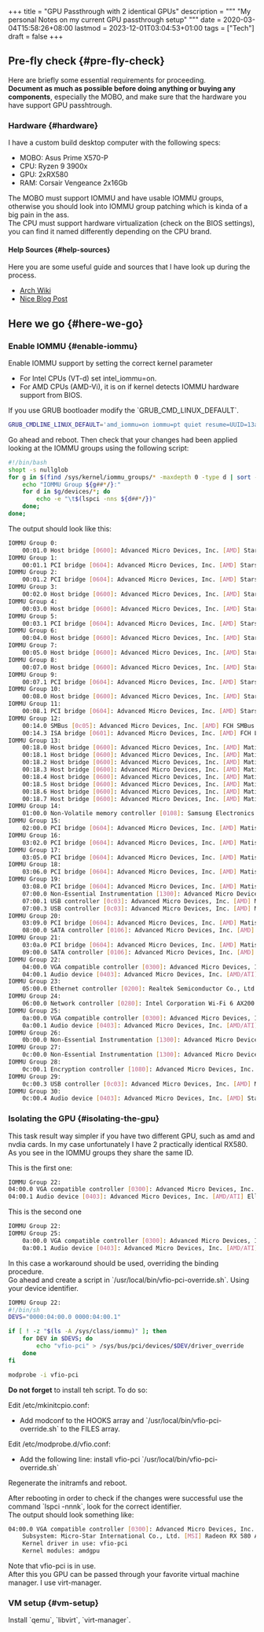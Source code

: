 +++
title = "GPU Passthrough with 2 identical GPUs"
description = """
  "My personal Notes on my current GPU passthrough setup"
  """
date = 2020-03-04T15:58:26+08:00
lastmod = 2023-12-01T03:04:53+01:00
tags = ["Tech"]
draft = false
+++

## Pre-fly check {#pre-fly-check}

Here are briefly some essential requirements for proceeding. <br/>
****Document as much as possible before doing anything or buying any components****, especially the MOBO, and make sure that the hardware you have support GPU passhtrough. <br/>


### Hardware {#hardware}

I have a custom build desktop computer with the following specs: <br/>

-   MOBO: Asus Prime X570-P <br/>
-   CPU: Ryzen 9 3900x <br/>
-   GPU: 2xRX580 <br/>
-   RAM: Corsair Vengeance 2x16Gb <br/>

The MOBO must support IOMMU and have usable IOMMU groups, otherwise you should look into IOMMU group patching which is kinda of a big pain in the ass. <br/>
The CPU must support hardware virtualization (check on the BIOS settings), you can find it named differently depending on the CPU brand. <br/>


#### Help Sources {#help-sources}

Here you are some useful guide and sources that I have look up during the process. <br/>

-   [Arch Wiki](<https://wiki.archlinux.org/title/PCI_passthrough_via_OVMF#Using_identical_guest_and_host_GPUs>) <br/>
-   [Nice Blog Post](<https://dividebyzer0.gitlab.io/GPUpassthrough.html>) <br/>


## Here we go {#here-we-go}


### Enable IOMMU {#enable-iommu}

Enable IOMMU support by setting the correct kernel parameter <br/>

-   For Intel CPUs (VT-d) set intel_iommu=on. <br/>
-   For AMD CPUs (AMD-Vi), it is on if kernel detects IOMMU hardware support from BIOS. <br/>

If you use GRUB bootloader modify the \`GRUB_CMD_LINUX_DEFAULT\`. <br/>

```bash
GRUB_CMDLINE_LINUX_DEFAULT='amd_iommu=on iommu=pt quiet resume=UUID=13a46783-44ea-4be4-acf1-19005617583e loglevel=3 video=efifb:off'
```

Go ahead and reboot. Then check that your changes had been applied looking at the IOMMU groups using the following script: <br/>

```bash
#!/bin/bash
shopt -s nullglob
for g in $(find /sys/kernel/iommu_groups/* -maxdepth 0 -type d | sort -V); do
    echo "IOMMU Group ${g##*/}:"
    for d in $g/devices/*; do
        echo -e "\t$(lspci -nns ${d##*/})"
    done;
done;
```

The output should look like this: <br/>

```bash
IOMMU Group 0:
    00:01.0 Host bridge [0600]: Advanced Micro Devices, Inc. [AMD] Starship/Matisse PCIe Dummy Host Bridge [1022:1482]
IOMMU Group 1:
    00:01.1 PCI bridge [0604]: Advanced Micro Devices, Inc. [AMD] Starship/Matisse GPP Bridge [1022:1483]
IOMMU Group 2:
    00:01.2 PCI bridge [0604]: Advanced Micro Devices, Inc. [AMD] Starship/Matisse GPP Bridge [1022:1483]
IOMMU Group 3:
    00:02.0 Host bridge [0600]: Advanced Micro Devices, Inc. [AMD] Starship/Matisse PCIe Dummy Host Bridge [1022:1482]
IOMMU Group 4:
    00:03.0 Host bridge [0600]: Advanced Micro Devices, Inc. [AMD] Starship/Matisse PCIe Dummy Host Bridge [1022:1482]
IOMMU Group 5:
    00:03.1 PCI bridge [0604]: Advanced Micro Devices, Inc. [AMD] Starship/Matisse GPP Bridge [1022:1483]
IOMMU Group 6:
    00:04.0 Host bridge [0600]: Advanced Micro Devices, Inc. [AMD] Starship/Matisse PCIe Dummy Host Bridge [1022:1482]
IOMMU Group 7:
    00:05.0 Host bridge [0600]: Advanced Micro Devices, Inc. [AMD] Starship/Matisse PCIe Dummy Host Bridge [1022:1482]
IOMMU Group 8:
    00:07.0 Host bridge [0600]: Advanced Micro Devices, Inc. [AMD] Starship/Matisse PCIe Dummy Host Bridge [1022:1482]
IOMMU Group 9:
    00:07.1 PCI bridge [0604]: Advanced Micro Devices, Inc. [AMD] Starship/Matisse Internal PCIe GPP Bridge 0 to bus[E:B] [1022:1484]
IOMMU Group 10:
    00:08.0 Host bridge [0600]: Advanced Micro Devices, Inc. [AMD] Starship/Matisse PCIe Dummy Host Bridge [1022:1482]
IOMMU Group 11:
    00:08.1 PCI bridge [0604]: Advanced Micro Devices, Inc. [AMD] Starship/Matisse Internal PCIe GPP Bridge 0 to bus[E:B] [1022:1484]
IOMMU Group 12:
    00:14.0 SMBus [0c05]: Advanced Micro Devices, Inc. [AMD] FCH SMBus Controller [1022:790b] (rev 61)
    00:14.3 ISA bridge [0601]: Advanced Micro Devices, Inc. [AMD] FCH LPC Bridge [1022:790e] (rev 51)
IOMMU Group 13:
    00:18.0 Host bridge [0600]: Advanced Micro Devices, Inc. [AMD] Matisse/Vermeer Data Fabric: Device 18h; Function 0 [1022:1440]
    00:18.1 Host bridge [0600]: Advanced Micro Devices, Inc. [AMD] Matisse/Vermeer Data Fabric: Device 18h; Function 1 [1022:1441]
    00:18.2 Host bridge [0600]: Advanced Micro Devices, Inc. [AMD] Matisse/Vermeer Data Fabric: Device 18h; Function 2 [1022:1442]
    00:18.3 Host bridge [0600]: Advanced Micro Devices, Inc. [AMD] Matisse/Vermeer Data Fabric: Device 18h; Function 3 [1022:1443]
    00:18.4 Host bridge [0600]: Advanced Micro Devices, Inc. [AMD] Matisse/Vermeer Data Fabric: Device 18h; Function 4 [1022:1444]
    00:18.5 Host bridge [0600]: Advanced Micro Devices, Inc. [AMD] Matisse/Vermeer Data Fabric: Device 18h; Function 5 [1022:1445]
    00:18.6 Host bridge [0600]: Advanced Micro Devices, Inc. [AMD] Matisse/Vermeer Data Fabric: Device 18h; Function 6 [1022:1446]
    00:18.7 Host bridge [0600]: Advanced Micro Devices, Inc. [AMD] Matisse/Vermeer Data Fabric: Device 18h; Function 7 [1022:1447]
IOMMU Group 14:
    01:00.0 Non-Volatile memory controller [0108]: Samsung Electronics Co Ltd NVMe SSD Controller 980 [144d:a809]
IOMMU Group 15:
    02:00.0 PCI bridge [0604]: Advanced Micro Devices, Inc. [AMD] Matisse Switch Upstream [1022:57ad]
IOMMU Group 16:
    03:02.0 PCI bridge [0604]: Advanced Micro Devices, Inc. [AMD] Matisse PCIe GPP Bridge [1022:57a3]
IOMMU Group 17:
    03:05.0 PCI bridge [0604]: Advanced Micro Devices, Inc. [AMD] Matisse PCIe GPP Bridge [1022:57a3]
IOMMU Group 18:
    03:06.0 PCI bridge [0604]: Advanced Micro Devices, Inc. [AMD] Matisse PCIe GPP Bridge [1022:57a3]
IOMMU Group 19:
    03:08.0 PCI bridge [0604]: Advanced Micro Devices, Inc. [AMD] Matisse PCIe GPP Bridge [1022:57a4]
    07:00.0 Non-Essential Instrumentation [1300]: Advanced Micro Devices, Inc. [AMD] Starship/Matisse Reserved SPP [1022:1485]
    07:00.1 USB controller [0c03]: Advanced Micro Devices, Inc. [AMD] Matisse USB 3.0 Host Controller [1022:149c]
    07:00.3 USB controller [0c03]: Advanced Micro Devices, Inc. [AMD] Matisse USB 3.0 Host Controller [1022:149c]
IOMMU Group 20:
    03:09.0 PCI bridge [0604]: Advanced Micro Devices, Inc. [AMD] Matisse PCIe GPP Bridge [1022:57a4]
    08:00.0 SATA controller [0106]: Advanced Micro Devices, Inc. [AMD] FCH SATA Controller [AHCI mode] [1022:7901] (rev 51)
IOMMU Group 21:
    03:0a.0 PCI bridge [0604]: Advanced Micro Devices, Inc. [AMD] Matisse PCIe GPP Bridge [1022:57a4]
    09:00.0 SATA controller [0106]: Advanced Micro Devices, Inc. [AMD] FCH SATA Controller [AHCI mode] [1022:7901] (rev 51)
IOMMU Group 22:
    04:00.0 VGA compatible controller [0300]: Advanced Micro Devices, Inc. [AMD/ATI] Ellesmere [Radeon RX 470/480/570/570X/580/580X/590] [1002:67df] (rev e7)
    04:00.1 Audio device [0403]: Advanced Micro Devices, Inc. [AMD/ATI] Ellesmere HDMI Audio [Radeon RX 470/480 / 570/580/590] [1002:aaf0]
IOMMU Group 23:
    05:00.0 Ethernet controller [0200]: Realtek Semiconductor Co., Ltd. RTL8111/8168/8411 PCI Express Gigabit Ethernet Controller [10ec:8168] (rev 15)
IOMMU Group 24:
    06:00.0 Network controller [0280]: Intel Corporation Wi-Fi 6 AX200 [8086:2723] (rev 1a)
IOMMU Group 25:
    0a:00.0 VGA compatible controller [0300]: Advanced Micro Devices, Inc. [AMD/ATI] Ellesmere [Radeon RX 470/480/570/570X/580/580X/590] [1002:67df] (rev e7)
    0a:00.1 Audio device [0403]: Advanced Micro Devices, Inc. [AMD/ATI] Ellesmere HDMI Audio [Radeon RX 470/480 / 570/580/590] [1002:aaf0]
IOMMU Group 26:
    0b:00.0 Non-Essential Instrumentation [1300]: Advanced Micro Devices, Inc. [AMD] Starship/Matisse PCIe Dummy Function [1022:148a]
IOMMU Group 27:
    0c:00.0 Non-Essential Instrumentation [1300]: Advanced Micro Devices, Inc. [AMD] Starship/Matisse Reserved SPP [1022:1485]
IOMMU Group 28:
    0c:00.1 Encryption controller [1080]: Advanced Micro Devices, Inc. [AMD] Starship/Matisse Cryptographic Coprocessor PSPCPP [1022:1486]
IOMMU Group 29:
    0c:00.3 USB controller [0c03]: Advanced Micro Devices, Inc. [AMD] Matisse USB 3.0 Host Controller [1022:149c]
IOMMU Group 30:
    0c:00.4 Audio device [0403]: Advanced Micro Devices, Inc. [AMD] Starship/Matisse HD Audio Controller [1022:1487]
```


### Isolating the GPU {#isolating-the-gpu}

This task result way simpler if you have two different GPU, such as amd and nvdia cards. In my case unfortunately I have 2 practically identical RX580. <br/>
As you see in the IOMMU groups they share the same ID. <br/>

This is the first one: <br/>

```bash
IOMMU Group 22:
04:00.0 VGA compatible controller [0300]: Advanced Micro Devices, Inc. [AMD/ATI] Ellesmere [Radeon RX 470/480/570/570X/580/580X/590] [1002:67df] (rev e7)
04:00.1 Audio device [0403]: Advanced Micro Devices, Inc. [AMD/ATI] Ellesmere HDMI Audio [Radeon RX 470/480 / 570/580/590] [1002:aaf0]
```

This is the second one <br/>

```bash
IOMMU Group 22:
IOMMU Group 25:
    0a:00.0 VGA compatible controller [0300]: Advanced Micro Devices, Inc. [AMD/ATI] Ellesmere [Radeon RX 470/480/570/570X/580/580X/590] [1002:67df] (rev e7)
    0a:00.1 Audio device [0403]: Advanced Micro Devices, Inc. [AMD/ATI] Ellesmere HDMI Audio [Radeon RX 470/480 / 570/580/590] [1002:aaf0]
```

In this case a workaround should be used, overriding the binding procedure. <br/>
Go ahead and create a script in \`/usr/local/bin/vfio-pci-override.sh\`. Using your device identifier. <br/>

```bash
IOMMU Group 22:
#!/bin/sh
DEVS="0000:04:00.0 0000:04:00.1"

if [ ! -z "$(ls -A /sys/class/iommu)" ]; then
    for DEV in $DEVS; do
        echo "vfio-pci" > /sys/bus/pci/devices/$DEV/driver_override
    done
fi

modprobe -i vfio-pci
```

****Do not forget**** to install teh script. To do so: <br/>

Edit /etc/mkinitcpio.conf: <br/>

-   Add modconf to the HOOKS array and \`/usr/local/bin/vfio-pci-override.sh\` to the FILES array. <br/>

Edit /etc/modprobe.d/vfio.conf: <br/>

-   Add the following line: install vfio-pci \`/usr/local/bin/vfio-pci-override.sh\` <br/>

Regenerate the initramfs and reboot. <br/>

After rebooting in order to check if the changes were successful use the command \`lspci -nnnk\`, look for the correct identifier. <br/>
The output should look something like: <br/>

```bash
04:00.0 VGA compatible controller [0300]: Advanced Micro Devices, Inc. [AMD/ATI] Ellesmere [Radeon RX 470/480/570/570X/580/580X/590] [1002:67df] (rev e7)
    Subsystem: Micro-Star International Co., Ltd. [MSI] Radeon RX 580 ARMOR 8G OC [1462:3418]
    Kernel driver in use: vfio-pci
    Kernel modules: amdgpu
```

Note that vfio-pci is in use. <br/>
After this you GPU can be passed through your favorite virtual machine manager. I use virt-manager. <br/>


### VM setup {#vm-setup}

Install \`qemu\`, \`libvirt\`, \`virt-manager\`. <br/>

